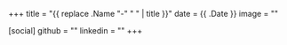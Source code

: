 +++
title = "{{ replace .Name "-" " " | title }}"
date = {{ .Date }}
image = ""

[social]
github = ""
linkedin = ""
+++

